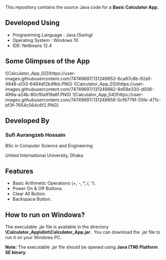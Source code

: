 
This repository contains the source Java code for a <b> Basic Calculator App. </b>

<h2> Developed Using </h2>
<ul>
    <li> Programming Language : Java (Swing)</li>
    <li> Operating System : Windows 10 </li>
    <li> IDE: Netbeans 12.4 </li>
</ul>

<h2> Some Glimpses of the App </h2>
<img? ![Calculator_App_01](https://user-images.githubusercontent.com/74749697/131249947-b340ad59-d479-4b0e-b0fb-06f01c7860e0.PNG) </img>
![Calculator_App_02](https://user-images.githubusercontent.com/74749697/131249953-6ca87c6b-92a5-4848-a133-6484df2b4fbb.PNG)
![Calculator_App_03](https://user-images.githubusercontent.com/74749697/131249962-8d59e330-d006-499a-a24b-80cf6a919a6f.PNG)
![Calculator_App_04](https://user-images.githubusercontent.com/74749697/131249956-5cf6779f-55fe-471c-bf3f-7654c564c6f2.PNG)

<h2> Developed By </h2>
<h3 style="margin: '5px 0px 5px 50px';"> Sufi Aurangzeb Hossain </h3>
<p style="margin: '5px 0px 5px 50px'; font-size: '16px';"> BSc in Computer Science and Engineering </p>
<p style="margin: '5px 0px 5px 50px'; font-size: '16px';"> United International University, Dhaka </p>

<h2> Features </h2>
<ul>
    <li> Basic Arithmetic Operations (+, -, *, /, ^). </li>
    <li> Power On & Off Buttons.</li>
    <li> Clear All Button.</li>
    <li> Backspace Button.</li>
</ul>

<h2> How to run on Windows? </h2>
The executable .jar file is available in the directory <b> \Calculator_App\dist\Calculator_App.jar </b>. 
You can download the .jar file to run it on your Windows PC.

<b>Note: </b> The executable .jar file should be opened using <b> Java (TM) Platform SE binary</b>.
